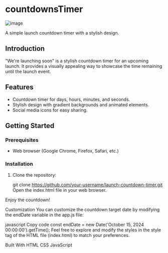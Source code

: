 # countdownsTimer



![image](https://github.com/SebastianK2000/countdownsTimer/assets/127401994/c0f4074c-c37b-42ff-ac26-e71f0f9ca6d0)



A simple launch countdown timer with a stylish design.

## Introduction

"We're launching soon" is a stylish countdown timer for an upcoming launch. It provides a visually appealing way to showcase the time remaining until the launch event.

## Features

- Countdown timer for days, hours, minutes, and seconds.
- Stylish design with gradient backgrounds and animated elements.
- Social media icons for easy sharing.

## Getting Started

### Prerequisites

- Web browser (Google Chrome, Firefox, Safari, etc.)

### Installation

1. Clone the repository:

   git clone https://github.com/your-username/launch-countdown-timer.git
Open the index.html file in your web browser.

Enjoy the countdown!

Customization
You can customize the countdown target date by modifying the endDate variable in the app.js file:

javascript
Copy code
const endDate = new Date('October 15, 2024 00:00:00').getTime();
Feel free to explore and modify the styles in the style tag of the HTML file (index.html) to match your preferences.

Built With
HTML
CSS
JavaScript
